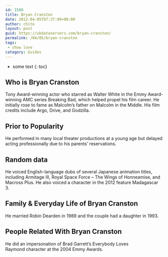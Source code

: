 ```yaml
---
id: 1588
title: Bryan Cranston
date: 2012-04-05T07:37:09+00:00
author: chito
layout: post
guid: https://ukdataservers.com/bryan-cranston/
permalink: /04/05/bryan-cranston
tags:
 - show love
category: Guides
---
```


* some text
{: toc}


## Who is  Bryan Cranston
                  
                  
                  
Tony Award-winning actor who starred as Walter White in the Emmy Award-winning AMC series Breaking Bad, which helped propel his film career. He initially rose to fame as Malcolm&#8217;s father on Malcolm in the Middle. His film credits include Argo, Drive, and Godzilla. 
                  
                
                
                
## Prior to Popularity 
                  
                  
                  
He performed in many local theater productions at a young age but delayed acting professionally due to his parents&#8217; reservations. 
                  
                
                
                
## Random data 
                  
                  
                  
He voiced English-language dubs of several Japanese animation titles, including Armitage III, Royal Space Force &#8211; The Wings of Honneamise, and Macross Plus. He also voiced a character in the 2012 feature Madagascar 3. 
                  
                
                
                
## Family & Everyday Life of Bryan Cranston
                  
                  
                  
He married Robin Dearden in 1989 and the couple had a daughter in 1993. 
                  
                
                
                
## People Related With  Bryan Cranston
                  
                  
                  
He did an impersonation of Brad Garrett&#8217;s Everybody Loves Raymond character at the 2004 Emmy Awards. 
                  
                
              
            
          
          
          
    
    
  
